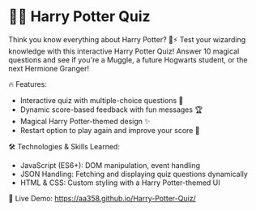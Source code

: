 # 🧙‍♂️ Harry Potter Quiz
Think you know everything about Harry Potter? 🏰⚡ Test your wizarding knowledge with this interactive Harry Potter Quiz! Answer 10 magical questions and see if you're a Muggle, a future Hogwarts student, or the next Hermione Granger!

🔥 Features:
- Interactive quiz with multiple-choice questions 🎯
- Dynamic score-based feedback with fun messages 🏆
- Magical Harry Potter-themed design ✨
- Restart option to play again and improve your score 💯

🛠️ Technologies & Skills Learned:
- JavaScript (ES6+): DOM manipulation, event handling
- JSON Handling: Fetching and displaying quiz questions dynamically
- HTML & CSS: Custom styling with a Harry Potter-themed UI

🚀 Live Demo: https://aa358.github.io/Harry-Potter-Quiz/ 
